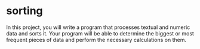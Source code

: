 # sorting
  In this project, you will write a program that processes textual and numeric data and sorts it. Your program will be able to determine the biggest or most frequent pieces of data and perform the necessary calculations on them.
